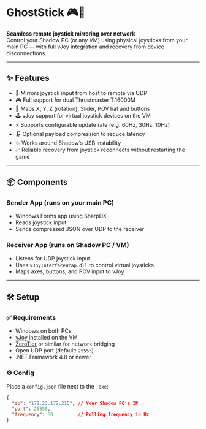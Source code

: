 # GhostStick 🎮👻

**Seamless remote joystick mirroring over network**  
Control your Shadow PC (or any VM) using physical joysticks from your main PC — with full vJoy integration and recovery from device disconnections.

---

## ✨ Features

- 🔄 Mirrors joystick input from host to remote via UDP
- 🎮 Full support for dual Thrustmaster T.16000M
- 🧠 Maps X, Y, Z (rotation), Slider, POV hat and buttons
- 🕹️ vJoy support for virtual joystick devices on the VM
- ⚡ Supports configurable update rate (e.g. 60Hz, 30Hz, 10Hz)
- 🗜️ Optional payload compression to reduce latency
- 💥 Works around Shadow’s USB instability
- ✅ Reliable recovery from joystick reconnects without restarting the game

---

## 📦 Components

### Sender App (runs on your main PC)
- Windows Forms app using SharpDX
- Reads joystick input
- Sends compressed JSON over UDP to the receiver

### Receiver App (runs on Shadow PC / VM)
- Listens for UDP joystick input
- Uses `vJoyInterfaceWrap.dll` to control virtual joysticks
- Maps axes, buttons, and POV input to vJoy

---

## 🛠️ Setup

### ✅ Requirements

- Windows on both PCs
- [vJoy](https://sourceforge.net/projects/vjoystick/) installed on the VM
- [ZeroTier](https://www.zerotier.com/) or similar for network bridging
- Open UDP port (default: `25555`)
- .NET Framework 4.8 or newer

### ⚙️ Config

Place a `config.json` file next to the `.exe`:

```json
{
  "ip": "172.23.172.215", // Your Shadow PC's IP
  "port": 25555,
  "frequency": 60         // Polling frequency in Hz
}
